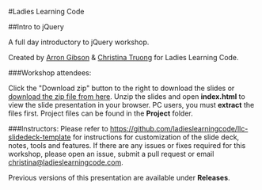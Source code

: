 #Ladies Learning Code

##Intro to jQuery

A full day introductory to jQuery workshop.

Created by [Arron Gibson](https://github.com/infn8/) & [Christina Truong](http://twitter.com/christinatruong) for Ladies Learning Code.

###Workshop attendees:

Click the "Download zip" button to the right to download the slides or [download the zip file from here](https://github.com/ladieslearningcode/llc-intro-to-jquery/archive/master.zip). Unzip the slides and open **index.html** to view the slide presentation in your browser. PC users, you must **extract** the files first. Project files can be found in the **Project** folder.

###Instructors:
Please refer to https://github.com/ladieslearningcode/llc-slidedeck-template for instructions for customization of the slide deck, notes, tools and features. If there are any issues or fixes required for this workshop, please open an issue, submit a pull request or email [christina@ladieslearningcode.com](mailto:christina@ladieslearningcode.com).

Previous versions of this presentation are available under **Releases**.